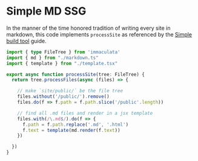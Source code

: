# Simple MD SSG

In the manner of the time honored tradition
of writing every site in markdown, this code
implements `processSite` as referenced by the
[Simple build tool](simple-build-tool.md#simple-build-tool) guide.

```ts
import { type FileTree } from 'immaculata'
import { md } from "./markdown.ts"
import { template } from "./template.tsx"

export async function processSite(tree: FileTree) {
  return tree.processFiles(async (files) => {

    // make `site/public/` be the file tree
    files.without('/public/').remove()
    files.do(f => f.path = f.path.slice('/public'.length))

    // find all .md files and render in a jsx template
    files.with(/\.md$/).do(f => {
      f.path = f.path.replace('.md', '.html')
      f.text = template(md.render(f.text))
    })

  })
}
```
